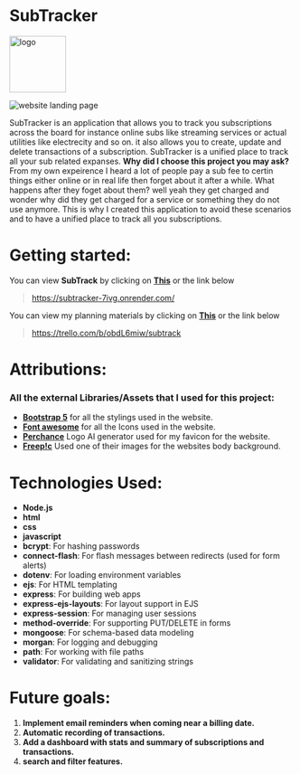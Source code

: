 # SubTracker 

<img src="https://i.imgur.com/FTy1IBh.png" alt="logo" width="100" height="100">

![website landing page](https://i.imgur.com/QVE0ZJB.png)

SubTracker is an application that allows you to track you subscriptions across the board for instance online subs like streaming services or actual utilities like electrecity and so on. it also allows you to create, update and delete transactions of a subscription. SubTracker is a unified place to track all your sub related expanses. **Why did I choose this project you may ask?** From my own expeirence I heard a lot of people pay a sub fee to certin things either online or in real life then forget about it after a while. What happens after they foget about them? well yeah they get charged and wonder why did they get charged for a service or something they do not use anymore. This is why I created this application to avoid these scenarios and to have a unified place to track all you subscriptions. 

# Getting started:
 You can view **SubTrack** by clicking on [**This**](https://subtracker-7ivg.onrender.com/) or the link below 

>https://subtracker-7ivg.onrender.com/

You can view my planning materials by clicking on [**This**](https://trello.com/b/obdL6miw/subtrack) or the link below

>https://trello.com/b/obdL6miw/subtrack

# Attributions:
### All the external Libraries/Assets that I used for this project:
* [**Bootstrap 5**](https://getbootstrap.com) for all the stylings used in the website.
* [**Font awesome**](https://fontawesome.com) for all the Icons used in the website.
* [**Perchance**](https://perchance.org/ai-icon-generator) Logo AI generator used for my favicon for the website.
* [**Freep!c**](https://www.freepik.com/vectors) Used one of their images for the websites body background. 

# Technologies Used:
* **Node.js** 
* **html**
* **css**
* **javascript**
* **bcrypt**: For hashing passwords  
* **connect-flash**: For flash messages between redirects (used for form alerts)  
* **dotenv**: For loading environment variables  
* **ejs**: For HTML templating  
* **express**: For building web apps  
* **express-ejs-layouts**: For layout support in EJS  
* **express-session**: For managing user sessions  
* **method-override**: For supporting PUT/DELETE in forms  
* **mongoose**: For schema-based data modeling  
* **morgan**: For logging and debugging  
* **path**: For working with file paths  
* **validator**: For validating and sanitizing strings  

# Future goals:
1. **Implement email reminders when coming near a billing date.** 
2. **Automatic recording of transactions.**
3. **Add a dashboard with stats and summary of subscriptions and transactions.**
4. **search and filter features.** 
